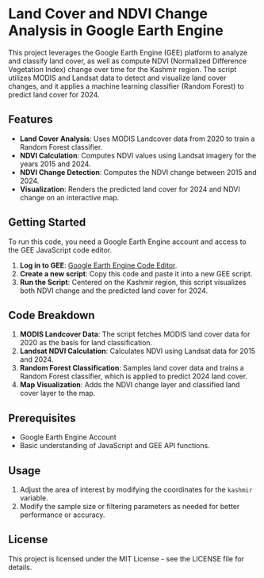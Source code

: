 # Land Cover and NDVI Change Analysis in Google Earth Engine

This project leverages the Google Earth Engine (GEE) platform to analyze and classify land cover, as well as compute NDVI (Normalized Difference Vegetation Index) change over time for the Kashmir region. The script utilizes MODIS and Landsat data to detect and visualize land cover changes, and it applies a machine learning classifier (Random Forest) to predict land cover for 2024.

## Features
- **Land Cover Analysis**: Uses MODIS Landcover data from 2020 to train a Random Forest classifier.
- **NDVI Calculation**: Computes NDVI values using Landsat imagery for the years 2015 and 2024.
- **NDVI Change Detection**: Computes the NDVI change between 2015 and 2024.
- **Visualization**: Renders the predicted land cover for 2024 and NDVI change on an interactive map.

## Getting Started
To run this code, you need a Google Earth Engine account and access to the GEE JavaScript code editor.

1. **Log in to GEE**: [Google Earth Engine Code Editor](https://code.earthengine.google.com/).
2. **Create a new script**: Copy this code and paste it into a new GEE script.
3. **Run the Script**: Centered on the Kashmir region, this script visualizes both NDVI change and the predicted land cover for 2024.

## Code Breakdown
1. **MODIS Landcover Data**: The script fetches MODIS land cover data for 2020 as the basis for land classification.
2. **Landsat NDVI Calculation**: Calculates NDVI using Landsat data for 2015 and 2024.
3. **Random Forest Classification**: Samples land cover data and trains a Random Forest classifier, which is applied to predict 2024 land cover.
4. **Map Visualization**: Adds the NDVI change layer and classified land cover layer to the map.

## Prerequisites
- Google Earth Engine Account
- Basic understanding of JavaScript and GEE API functions.

## Usage
1. Adjust the area of interest by modifying the coordinates for the `kashmir` variable.
2. Modify the sample size or filtering parameters as needed for better performance or accuracy.

## License
This project is licensed under the MIT License - see the LICENSE file for details.

